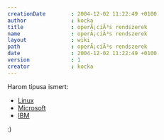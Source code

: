 ```yaml
---
creationDate        : 2004-12-02 11:22:49 +0100 
author              : kocka 
title               : operÃ¡ciÃ³s rendszerek 
name                : operÃ¡ciÃ³s rendszerek 
layout              : wiki 
path                : operÃ¡ciÃ³s rendszerek 
date                : 2004-12-02 11:22:49 +0100 
version             : 1 
creator             : kocka 
---
```

Harom tipusa ismert:

*   [Linux](Linux.html)
*   [Microsoft](Microsoft.html)
*   [IBM](IBM.html)

 :)
